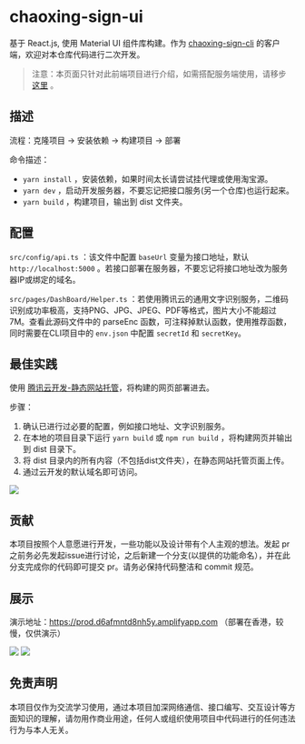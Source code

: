 # chaoxing-sign-ui

基于 React.js, 使用 Material UI 组件库构建。作为 [chaoxing-sign-cli](https://github.com/cxOrz/chaoxing-sign-cli) 的客户端，欢迎对本仓库代码进行二次开发。

> 注意：本页面只针对此前端项目进行介绍，如需搭配服务端使用，请移步 [这里](https://github.com/cxOrz/chaoxing-sign-cli#%E8%BF%90%E8%A1%8C%E6%8E%A5%E5%8F%A3%E6%9C%8D%E5%8A%A1) 。

## 描述

流程：克隆项目 -> 安装依赖 -> 构建项目 -> 部署

命令描述：

- `yarn install` ，安装依赖，如果时间太长请尝试挂代理或使用淘宝源。
- `yarn dev` ，启动开发服务器，不要忘记把接口服务(另一个仓库)也运行起来。
- `yarn build` ，构建项目，输出到 dist 文件夹。

## 配置

`src/config/api.ts` ：该文件中配置 `baseUrl` 变量为接口地址，默认 `http://localhost:5000` 。若接口部署在服务器，不要忘记将接口地址改为服务器IP或绑定的域名。

`src/pages/DashBoard/Helper.ts` ：若使用腾讯云的通用文字识别服务，二维码识别成功率极高，支持PNG、JPG、JPEG、PDF等格式，图片大小不能超过7M。查看此源码文件中的 parseEnc 函数，可注释掉默认函数，使用推荐函数，同时需要在CLI项目中的 `env.json` 中配置 `secretId` 和 `secretKey`。

## 最佳实践

使用 [腾讯云开发-静态网站托管](https://console.cloud.tencent.com/tcb/hosting)，将构建的网页部署进去。

步骤：
1. 确认已进行过必要的配置，例如接口地址、文字识别服务。
2. 在本地的项目目录下运行 `yarn build` 或 `npm run build` ，将构建网页并输出到 dist 目录下。
3. 将 dist 目录内的所有内容（不包括dist文件夹），在静态网站托管页面上传。
4. 通过云开发的默认域名即可访问。

![](https://cxorz.blob.core.windows.net/static-files/tcb-hosting.png)

## 贡献

本项目按照个人意愿进行开发，一些功能以及设计带有个人主观的想法。发起 pr 之前务必先发起issue进行讨论，之后新建一个分支(以提供的功能命名），并在此分支完成你的代码即可提交 pr。请务必保持代码整洁和 commit 规范。

## 展示

演示地址：https://prod.d6afmntd8nh5y.amplifyapp.com （部署在香港，较慢，仅供演示）

![](https://cxorz.blob.core.windows.net/static-files/ui-start.png)
![](https://cxorz.blob.core.windows.net/static-files/ui-qrcode-sign.png)

## 免责声明

本项目仅作为交流学习使用，通过本项目加深网络通信、接口编写、交互设计等方面知识的理解，请勿用作商业用途，任何人或组织使用项目中代码进行的任何违法行为与本人无关。
